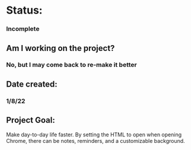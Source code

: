 # Status:
### Incomplete
## Am I working on the project?
### No, but I may come back to re-make it better
## Date created:
### 1/8/22
## Project Goal:
Make day-to-day life faster. By setting the HTML to open when opening Chrome, there can be notes, reminders, and a customizable background.